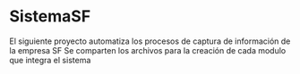# SistemaSF
El siguiente proyecto automatiza los procesos de captura de información de la empresa SF
Se comparten los archivos para la creación de cada modulo que integra el sistema
